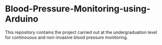 # Blood-Pressure-Monitoring-using-Arduino
This repository contains the project carried out at the undergraduation level for continouous and non-invasive blood pressure monitoring.
